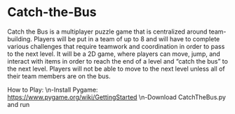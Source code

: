 # Catch-the-Bus
Catch the Bus is a multiplayer puzzle game that is centralized around team-building. Players will
be put in a team of up to 8 and will have to complete various challenges that require teamwork
and coordination in order to pass to the next level. It will be a 2D game, where players can move,
jump, and interact with items in order to reach the end of a level and “catch the bus” to the next
level. Players will not be able to move to the next level unless all of their team members are on
the bus.

How to Play:
\n-Install Pygame: https://www.pygame.org/wiki/GettingStarted
\n-Download CatchTheBus.py and run
